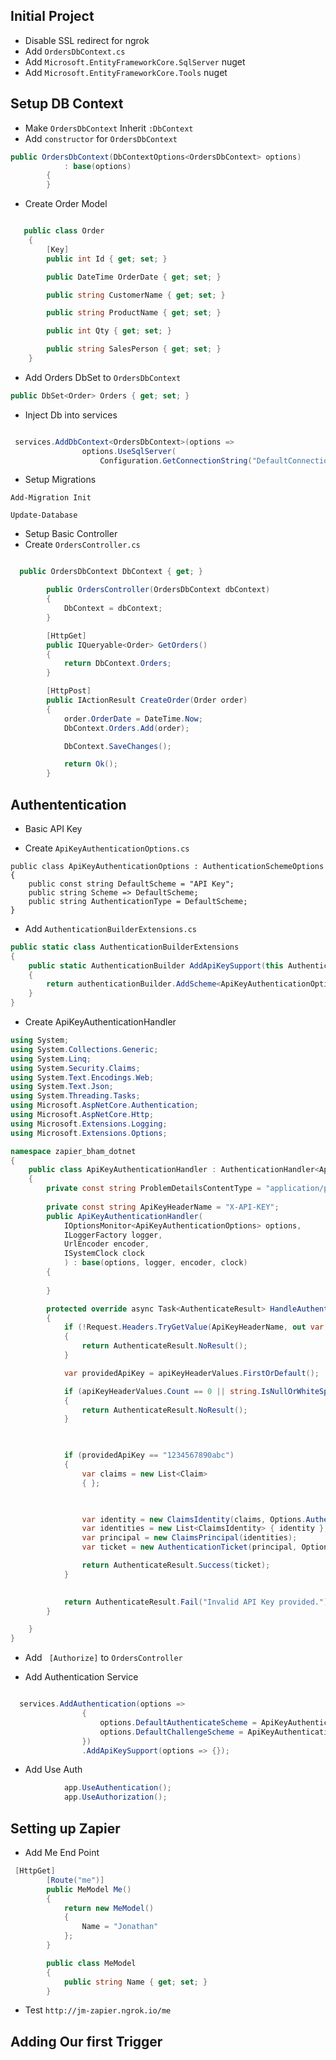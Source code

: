 ## Initial Project
- Disable SSL redirect for ngrok
- Add `OrdersDbContext.cs` 
- Add `Microsoft.EntityFrameworkCore.SqlServer` nuget
- Add `Microsoft.EntityFrameworkCore.Tools` nuget

## Setup DB Context
- Make `OrdersDbContext` Inherit `:DbContext`
- Add `constructor` for `OrdersDbContext`

``` c#
public OrdersDbContext(DbContextOptions<OrdersDbContext> options)
            : base(options)
        {
        }
```

- Create Order Model
``` c#

   public class Order
    {
        [Key]
        public int Id { get; set; }

        public DateTime OrderDate { get; set; }

        public string CustomerName { get; set; }

        public string ProductName { get; set; }

        public int Qty { get; set; }

        public string SalesPerson { get; set; }
    }
```


- Add Orders DbSet to `OrdersDbContext`
``` c#
public DbSet<Order> Orders { get; set; }
```


- Inject Db into services
``` c#

 services.AddDbContext<OrdersDbContext>(options =>
                options.UseSqlServer(
                    Configuration.GetConnectionString("DefaultConnection")));

```

- Setup Migrations

``` terminal
Add-Migration Init

Update-Database
```



- Setup Basic Controller
- Create `OrdersController.cs`


``` c#

  public OrdersDbContext DbContext { get; }

        public OrdersController(OrdersDbContext dbContext)
        {
            DbContext = dbContext;
        }

        [HttpGet]
        public IQueryable<Order> GetOrders()
        {
            return DbContext.Orders;
        }

        [HttpPost]
        public IActionResult CreateOrder(Order order)
        {
            order.OrderDate = DateTime.Now;
            DbContext.Orders.Add(order);

            DbContext.SaveChanges();

            return Ok();
        }

```


## Authententication

- Basic API Key


- Create `ApiKeyAuthenticationOptions.cs`
```
public class ApiKeyAuthenticationOptions : AuthenticationSchemeOptions
{
    public const string DefaultScheme = "API Key";
    public string Scheme => DefaultScheme;
    public string AuthenticationType = DefaultScheme;
}
```

- Add `AuthenticationBuilderExtensions.cs`
``` c#
public static class AuthenticationBuilderExtensions
{
    public static AuthenticationBuilder AddApiKeySupport(this AuthenticationBuilder authenticationBuilder, Action<ApiKeyAuthenticationOptions> options)
    {
        return authenticationBuilder.AddScheme<ApiKeyAuthenticationOptions, ApiKeyAuthenticationHandler>(ApiKeyAuthenticationOptions.DefaultScheme, options);
    }
}
```

- Create ApiKeyAuthenticationHandler
``` c#
using System;
using System.Collections.Generic;
using System.Linq;
using System.Security.Claims;
using System.Text.Encodings.Web;
using System.Text.Json;
using System.Threading.Tasks;
using Microsoft.AspNetCore.Authentication;
using Microsoft.AspNetCore.Http;
using Microsoft.Extensions.Logging;
using Microsoft.Extensions.Options;

namespace zapier_bham_dotnet
{
    public class ApiKeyAuthenticationHandler : AuthenticationHandler<ApiKeyAuthenticationOptions>
    {
        private const string ProblemDetailsContentType = "application/problem+json";
    
        private const string ApiKeyHeaderName = "X-API-KEY";
        public ApiKeyAuthenticationHandler(
            IOptionsMonitor<ApiKeyAuthenticationOptions> options,
            ILoggerFactory logger,
            UrlEncoder encoder,
            ISystemClock clock
            ) : base(options, logger, encoder, clock)
        {
            
        }

        protected override async Task<AuthenticateResult> HandleAuthenticateAsync()
        {
            if (!Request.Headers.TryGetValue(ApiKeyHeaderName, out var apiKeyHeaderValues))
            {
                return AuthenticateResult.NoResult();
            }

            var providedApiKey = apiKeyHeaderValues.FirstOrDefault();

            if (apiKeyHeaderValues.Count == 0 || string.IsNullOrWhiteSpace(providedApiKey))
            {
                return AuthenticateResult.NoResult();
            }

            

            if (providedApiKey == "1234567890abc")
            {
                var claims = new List<Claim>
                { };

                

                var identity = new ClaimsIdentity(claims, Options.AuthenticationType);
                var identities = new List<ClaimsIdentity> { identity };
                var principal = new ClaimsPrincipal(identities);
                var ticket = new AuthenticationTicket(principal, Options.Scheme);

                return AuthenticateResult.Success(ticket);
            }

           
            return AuthenticateResult.Fail("Invalid API Key provided.");
        }

    }
}
```

- Add ` [Authorize]` to `OrdersController`

- Add Authentication Service
``` c#

  services.AddAuthentication(options =>
                {
                    options.DefaultAuthenticateScheme = ApiKeyAuthenticationOptions.DefaultScheme;
                    options.DefaultChallengeScheme = ApiKeyAuthenticationOptions.DefaultScheme;
                })
                .AddApiKeySupport(options => {});
```

- Add Use Auth
``` c#
            app.UseAuthentication();
            app.UseAuthorization();
```

## Setting up Zapier

- Add Me End Point
``` c#
 [HttpGet]
        [Route("me")]
        public MeModel Me()
        {
            return new MeModel()
            {
                Name = "Jonathan"
            };
        }

        public class MeModel
        {
            public string Name { get; set; }
        }
```
- Test `http://jm-zapier.ngrok.io/me`


## Adding Our first Trigger

